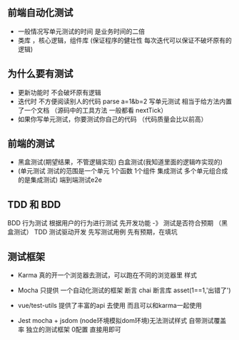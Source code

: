 ## 前端自动化测试
- 一般情况写单元测试的时间 是业务时间的二倍
- 类库 ，核心逻辑，组件库  (保证程序的健壮性 每次迭代可以保证不破坏原有的逻辑)

## 为什么要有测试
- 更新功能时 不会破坏原有逻辑
- 迭代时 不方便阅读别人的代码  parse  a=1&b=2   写单元测试 相当于给方法内置了一个文档 （源码中的工具方法 一般都看 nextTick）
- 如果你写单元测试，你要测试你自己的代码 （代码质量会比以前高）

## 前端的测试 
- 黑盒测试(期望结果，不管逻辑实现)    白盒测试(我知道里面的逻辑咋实现的)
- (单元测试 测试的范围是一个单元 1个函数 1个组件  集成测试 多个单元组合成的是集成测试)  端到端测试e2e


## TDD 和 BDD
BDD 行为测试 根据用户的行为进行测试 先开发功能 -》 测试是否符合预期 （黑盒测试）
TDD 测试驱动开发 先写测试用例   先有预期，在填坑


## 测试框架
- Karma 真的开一个浏览器去测试，可以跑在不同的浏览器里 样式
- Mocha 只提供 一个自动化测试的框架 断言 chai 断言库 asset(1==1,'出错了')
- vue/test-utils 提供了丰富的api 去使用 而且可以和karma一起使用

- Jest mocha + jsdom (node环境模拟dom环境)无法测试样式  自带测试覆盖率 独立的测试框架  0配置 直接用即可

